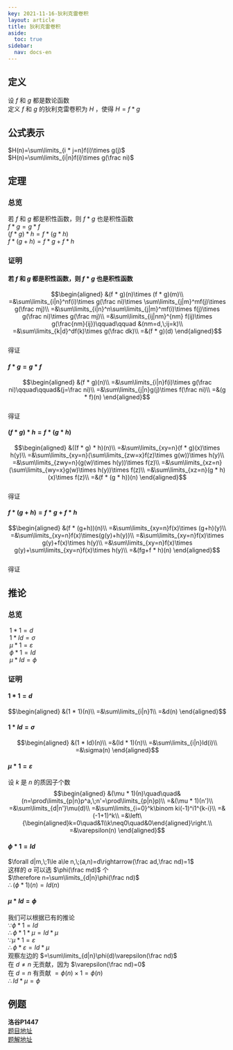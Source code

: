 ```yaml
---
key: 2021-11-16-狄利克雷卷积
layout: article
title: 狄利克雷卷积
aside:
  toc: true
sidebar:
  nav: docs-en
---
```


## 定义

设 $f$ 和 $g$ 都是数论函数  
定义 $f$ 和 $g$ 的狄利克雷卷积为 $H$ ，使得 $H=f*g$  

## 公式表示

$H(n)=\sum\limits_{i * j=n}f(i)\times g(j)$  
$H(n)=\sum\limits_{i|n}f(i)\times g(\frac ni)$ 
 
## 定理
  
### 总览

若 $f$ 和 $g$ 都是积性函数，则 $f * g$ 也是积性函数  
$f * g=g * f$  
$(f * g) * h=f * (g * h)$  
$f * (g+h)=f * g+f * h$

### 证明

#### 若 $f$ 和 $g$ 都是积性函数，则 $f * g$ 也是积性函数  

$$\begin{aligned}
&(f * g)(n)\times (f * g)(m)\\
=&\sum\limits_{i|n}^nf(i)\times g(\frac ni)\times \sum\limits_{j|m}^mf(j)\times g(\frac mj)\\
=&\sum\limits_{i|n}^n\sum\limits_{j|m}^mf(i)\times f(j)\times g(\frac ni)\times g(\frac mj)\\
=&\sum\limits_{ij|nm}^{nm} f(ij)\times g(\frac{nm}{ij})\qquad\qquad &(nm=d,\;ij=k)\\
=&\sum\limits_{k|d}^df(k)\times g(\frac dk)\\
=&(f * g)(d)
\end{aligned}$$    
得证   

#### $f * g=g * f$  

$$\begin{aligned}
&(f * g)(n)\\
=&\sum\limits_{i|n}f(i)\times g(\frac ni)\qquad\qquad&(j=\frac ni)\\
=&\sum\limits_{j|n}g(j)\times f(\frac ni)\\
=&(g * f)(n)
\end{aligned}$$  
得证 

#### $(f * g) * h=f * (g * h)$

$$\begin{aligned}
 &((f * g) * h)(n)\\
	 =&\sum\limits_{xy=n}(f * g)(x)\times h(y)\\
	 =&\sum\limits_{xy=n}(\sum\limits_{zw=x}f(z)\times g(w))\times h(y)\\
	 =&\sum\limits_{zwy=n}(g(w)\times h(y))\times f(z)\\
	 =&\sum\limits_{xz=n}(\sum\limits_{wy=x}g(w)\times h(y))\times f(z)\\
	 =&\sum\limits_{xz=n}(g * h)(x)\times f(z)\\
	 =&(f * (g * h))(n) 
 \end{aligned}$$  
得证
 
#### $f * (g+h)=f * g+f * h$

$$\begin{aligned}
&(f * (g+h))(n)\\
=&\sum\limits_{xy=n}f(x)\times (g+h)(y)\\
=&\sum\limits_{xy=n}f(x)\times(g(y)+h(y))\\
=&\sum\limits_{xy=n}f(x)\times g(y)+f(x)\times h(y)\\
=&\sum\limits_{xy=n}f(x)\times g(y)+\sum\limits_{xy=n}f(x)\times h(y)\\
=&(fg+f * h)(n)
\end{aligned}$$  
得证

## 推论

### 总览

$\;1 * 1=d$  
$\;1 * Id=\sigma$  
$\;\mu * 1=\varepsilon$  
$\;\phi * 1=Id$  
$\;\mu * Id=\phi$

### 证明

#### $1 * 1=d$

$$\begin{aligned}
&(1 * 1)(n)\\
=&\sum\limits_{i|n}1\\
=&d(n)
\end{aligned}$$

#### $1 * Id=\sigma$

$$\begin{aligned}
&(1 * Id)(n)\\
=&(Id * 1)(n)\\
=&\sum\limits_{i|n}Id(i)\\
=&\sigma(n)
\end{aligned}$$

#### $\mu * 1=\varepsilon$

设 $k$ 是 $n$ 的质因子个数  
$$\begin{aligned}
&(\mu * 1)(n)\quad\quad&(n=\prod\limits_{p|n}p^a,\;n'=\prod\limits_{p|n}p)\\
=&(\mu * 1)(n')\\
=&\sum\limits_{d|n'}\mu(d)\\
=&\sum\limits_{i=0}^k\binom ki(-1)^i1^{k-i}\\
=&(-1+1)^k\\
=&\left\{\begin{aligned}k=0\quad&1\\k\neq0\quad&0\end{aligned}\right.\\
=&\varepsilon(n)
\end{aligned}$$

#### $\phi * 1=Id$

$\forall d|m,\;1\le a\le n,\;(a,n)=d\rightarrow(\frac ad,\frac nd)=1$    
这样的 $a$ 可以选 $\phi(\frac md)$ 个  
$\therefore n=\sum\limits_{d|n}\phi(\frac nd)$  
$\therefore (\phi * 1)(n)=Id(n)$  

#### $\mu * Id=\phi$

我们可以根据已有的推论  
$\because\phi * 1=Id$  
$\therefore\phi * 1 * \mu=Id * \mu$  
$\because\mu * 1=\varepsilon$  
$\therefore\phi * \varepsilon=Id * \mu$  
观察左边的 $=\sum\limits_{d|n}\phi(d)\varepsilon(\frac nd)$  
在 $d\neq n$ 无贡献，因为 $\varepsilon(\frac nd)=0$  
在 $d=n$ 有贡献 $=\phi(n)\times 1=\phi(n)$  
$\therefore Id * \mu=\phi$

## 例题

**洛谷P1447**  
[题目地址](https://www.luogu.com.cn/problem/P1447)  
[题解地址](https://tech.chivas-regal.top/blogs/solution/math/euler-inversion.html#%E6%B4%9B%E8%B0%B7p1447-%E8%83%BD%E9%87%8F%E9%87%87%E9%9B%86)
